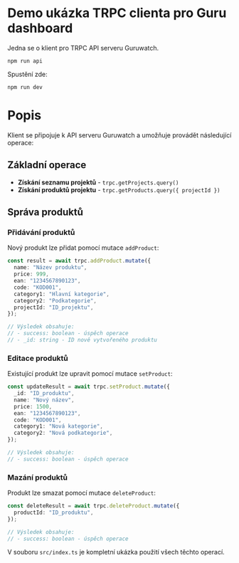 # Demo ukázka TRPC clienta pro Guru dashboard

Jedna se o klient pro TRPC API serveru Guruwatch.

```shell
npm run api
```

Spustění zde:

```shell
npm run dev
```

# Popis

Klient se připojuje k API serveru Guruwatch a umožňuje provádět následující operace:

## Základní operace

- **Získání seznamu projektů** - `trpc.getProjects.query()`
- **Získání produktů projektu** - `trpc.getProducts.query({ projectId })`

## Správa produktů

### Přidávání produktů

Nový produkt lze přidat pomocí mutace `addProduct`:

```typescript
const result = await trpc.addProduct.mutate({
  name: "Název produktu",
  price: 999,
  ean: "1234567890123",
  code: "KOD001",
  category1: "Hlavní kategorie",
  category2: "Podkategorie",
  projectId: "ID_projektu",
});

// Výsledek obsahuje:
// - success: boolean - úspěch operace
// - _id: string - ID nově vytvořeného produktu
```

### Editace produktů

Existující produkt lze upravit pomocí mutace `setProduct`:

```typescript
const updateResult = await trpc.setProduct.mutate({
  _id: "ID_produktu",
  name: "Nový název",
  price: 1500,
  ean: "1234567890123",
  code: "KOD001",
  category1: "Nová kategorie",
  category2: "Nová podkategorie",
});

// Výsledek obsahuje:
// - success: boolean - úspěch operace
```

### Mazání produktů

Produkt lze smazat pomocí mutace `deleteProduct`:

```typescript
const deleteResult = await trpc.deleteProduct.mutate({
  productId: "ID_produktu",
});

// Výsledek obsahuje:
// - success: boolean - úspěch operace
```

V souboru `src/index.ts` je kompletní ukázka použití všech těchto operací.
